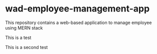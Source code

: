 # wad-employee-management-app
This repository contains a web-based application to manage employee using MERN stack



This is a test 

This is a second test